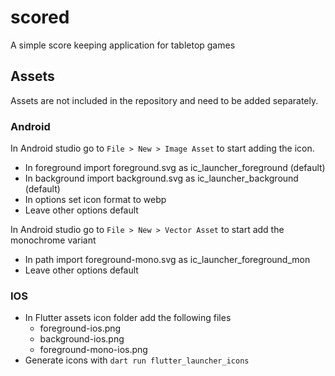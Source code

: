 # scored

A simple score keeping application for tabletop games

## Assets

Assets are not included in the repository and need to be added separately.

### Android

In Android studio go to `File > New > Image Asset` to start adding the icon.

- In foreground import foreground.svg as ic_launcher_foreground (default)
- In background import background.svg as ic_launcher_background (default)
- In options set icon format to webp
- Leave other options default

In Android studio go to `File > New > Vector Asset` to start add the monochrome variant
- In path import foreground-mono.svg as ic_launcher_foreground_mon
- Leave other options default

### IOS

- In Flutter assets icon folder add the following files
  - foreground-ios.png
  - background-ios.png
  - foreground-mono-ios.png
- Generate icons with `dart run flutter_launcher_icons`
